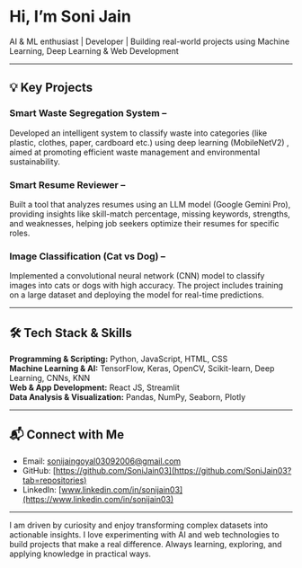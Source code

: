 # Hi, I’m Soni Jain

AI & ML enthusiast | Developer | Building real-world projects using Machine Learning, Deep Learning & Web Development

---

## 💡 Key Projects

### Smart Waste Segregation System – 
Developed an intelligent system to classify waste into categories (like plastic, clothes, paper, cardboard etc.) using deep learning (MobileNetV2) , aimed at promoting efficient waste management and environmental sustainability.

### Smart Resume Reviewer – 
Built a tool that analyzes resumes using an LLM model (Google Gemini Pro), providing insights like skill-match percentage, missing keywords, strengths, and weaknesses, helping job seekers optimize their resumes for specific roles.

### Image Classification (Cat vs Dog) –
Implemented a convolutional neural network (CNN) model to classify images into cats or dogs with high accuracy. The project includes training on a large dataset and deploying the model for real-time predictions.

---

## 🛠️ Tech Stack & Skills

**Programming & Scripting:** Python, JavaScript, HTML, CSS  
**Machine Learning & AI:** TensorFlow, Keras, OpenCV, Scikit-learn, Deep Learning, CNNs, KNN  
**Web & App Development:** React JS, Streamlit  
**Data Analysis & Visualization:** Pandas, NumPy, Seaborn, Plotly  

---

## 📬 Connect with Me

- Email: sonijaingoyal03092006@gmail.com  
- GitHub: [https://github.com/SoniJain03](https://github.com/SoniJain03?tab=repositories)  
- LinkedIn: [www.linkedin.com/in/sonijain03](https://www.linkedin.com/in/sonijain03)

---

I am driven by curiosity and enjoy transforming complex datasets into actionable insights. I love experimenting with AI and web technologies to build projects that make a real difference. Always learning, exploring, and applying knowledge in practical ways.
